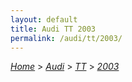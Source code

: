 ```yaml
---
layout: default
title: Audi TT 2003
permalink: /audi/tt/2003/
---
```

[*Home*](/) > [*Audi*](/audi/) > [*TT*](/audi/tt/) > [*2003*](/audi/tt/2003/)

